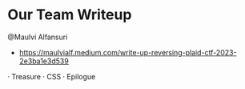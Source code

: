 Our Team Writeup
===

@Maulvi Alfansuri
- https://maulvialf.medium.com/write-up-reversing-plaid-ctf-2023-2e3ba1e3d539

· Treasure
· CSS
· Epilogue
